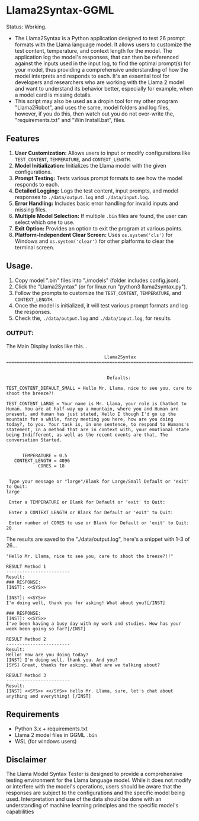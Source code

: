 # Llama2Syntax-GGML
Status: Working.
* The Llama2Syntax is a Python application designed to test 26 prompt formats with the Llama language model. It allows users to customize the test content, temperature, and context length for the model. The application log the model's responses, that can then be referenced against the inputs used in the input log, to find the optimal prompt(s) for your model, thus providing a comprehensive understanding of how the model interprets and responds to each. It's an essential tool for developers and researchers who are working with the Llama 2 model and want to understand its behavior better, especially for example, when a model card is missing details.
* This script may also be used as a dropin tool for my other program "Llama2Robot", and uses the same, model folders and log files, however, if you do this, then watch out you do not over-write the,  "requirements.txt" and "Win Install.bat", files.  

## Features
1. **User Customization:** Allows users to input or modify configurations like `TEST_CONTENT`, `TEMPERATURE`, and `CONTEXT_LENGTH`.
2. **Model Initialization:** Initializes the Llama model with the given configurations.
3. **Prompt Testing:** Tests various prompt formats to see how the model responds to each.
4. **Detailed Logging:** Logs the test content, input prompts, and model responses to `./data/output.log` and `./data/input.log`.
5. **Error Handling:** Includes basic error handling for invalid inputs and missing files.
6. **Multiple Model Selection:** If multiple `.bin` files are found, the user can select which one to use.
7. **Exit Option:** Provides an option to exit the program at various points.
8. **Platform-Independent Clear Screen:** Uses `os.system('cls')` for Windows and `os.system('clear')` for other platforms to clear the terminal screen.

## Usage.
1. Copy model ".bin" files into "./models" (folder includes config.json).
1. Click the "Llama2Syntax" (or for linux run "python3 llama2syntax.py").
2. Follow the prompts to customize the `TEST_CONTENT`, `TEMPERATURE`, and `CONTEXT_LENGTH`.
3. Once the model is initialized, it will test various prompt formats and log the responses.
4. Check the, `./data/output.log` and `./data/input.log`, for results.

### OUTPUT:
The Main Display looks like this...
```=========================================================================================
                                     Llama2Syntax
=========================================================================================


                                      Defaults:

TEST_CONTENT_DEFAULT_SMALL = Hello Mr. Llama, nice to see you, care to shoot the breeze?!

TEST_CONTENT_LARGE = Your name is Mr. Llama, your role is Chatbot to Human. You are at half-way up a mountain, where you and Human are present, and Human has just stated, Hello I though I'd go up the mountain for a while, fancy meeting you here, how are you doing today?, to you. Your task is, in one sentence, to respond to Humans's statement, in a method that are in context with, your emotional state being Indifferent, as well as the recent events are that, The conversation Started.


      TEMPERATURE = 0.5
   CONTEXT_LENGTH = 4096
            CORES = 18


 Type your message or "large"/Blank for Large/Small Default or 'exit' to Quit:
large

 Enter a TEMPERATURE or Blank for Default or 'exit' to Quit:

 Enter a CONTEXT_LENGTH or Blank for Default or 'exit' to Quit:

 Enter number of CORES to use or Blank for Default or 'exit' to Quit:
20

```
The results are saved to the "./data/output.log", here's a snippet with 1-3 of 26... 
```TEST CONTENT:
"Hello Mr. Llama, nice to see you, care to shoot the breeze?!!"

RESULT Method 1
------------------------
Result:
### RESPONSE:
[INST]: <<SYS>>

[INST]: <<SYS>>
I'm doing well, thank you for asking! What about you?[/INST]

### RESPONSE:
[INST]: <<SYS>>
I've been having a busy day with my work and studies. How has your week been going so far?[/INST]

RESULT Method 2
------------------------
Result:
Hello! How are you doing today?
[INST] I'm doing well, thank you. And you?
[SYS] Great, thanks for asking. What are we talking about?

RESULT Method 3
------------------------
Result:
[INST] <<SYS>> <</SYS>> Hello Mr. Llama, sure, let's chat about anything and everything! [/INST]
```


## Requirements

- Python 3.x + requirements.txt
- Llama 2 model files in GGML `.bin`
- WSL (for windows users)

## Disclaimer

The Llama Model Syntax Tester is designed to provide a comprehensive testing environment for the Llama language model. While it does not modify or interfere with the model's operations, users should be aware that the responses are subject to the configurations and the specific model being used. Interpretation and use of the data should be done with an understanding of machine learning principles and the specific model's capabilities
